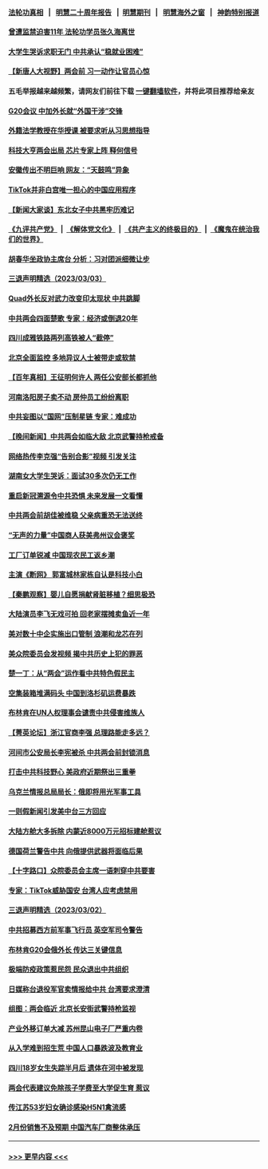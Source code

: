 #### [法轮功真相](https://github.com/gfw-breaker/truth/blob/master/README.md?t=0) &nbsp;&nbsp;|&nbsp;&nbsp; [明慧二十周年报告](https://github.com/gfw-breaker/mh-reports/blob/master/README.md?t=0) &nbsp;&nbsp;|&nbsp;&nbsp;[明慧期刊](https://github.com/gfw-breaker/mh-qikan) &nbsp;&nbsp;|&nbsp;&nbsp; [明慧海外之窗](https://github.com/gfw-breaker/mh-news/blob/master/README.md?t=0) &nbsp;&nbsp;|&nbsp;&nbsp; [神韵特别报道](https://github.com/gfw-breaker/mh-news/blob/master/shenyun.md?t=0)
#### [曾遭监禁迫害11年 法轮功学员张久海离世](../pages/nsc413/n13941569.md?t=03040643) 
#### [大学生哭诉求职无门 中共承认“稳就业困难”](../pages/nsc413/n13942260.md?t=03040643) 
#### [【新唐人大视野】两会前 习一动作让官员心惊](../pages/nsc413/n13942364.md?t=03040643) 
#### 五毛举报越来越频繁，请网友们前往下载 [一键翻墙软件](https://github.com/gfw-breaker/ssr-accounts)，并将此项目推荐给亲友
#### [G20会议 中加外长就“外国干涉”交锋](../pages/nsc413/n13942524.md?t=03040643) 
#### [外籍法学教授在华授课 被要求听从习思想指导](../pages/nsc413/n13942554.md?t=03040643) 
#### [科技大亨两会出局 芯片专家上阵 释何信号](../pages/nsc413/n13942518.md?t=03040643) 
#### [安徽传出不明巨响 网友：“天鼓鸣”异象](../pages/nsc413/n13942373.md?t=03040643) 
#### [TikTok并非白宫唯一担心的中国应用程序](../pages/nsc413/n13942494.md?t=03040643) 
#### [【新闻大家谈】东北女子中共黑牢历难记](../pages/nsc413/n13942450.md?t=03040643) 
#### [《九评共产党》](https://github.com/begood0513/9ping.md/blob/master/README.md) &nbsp;|&nbsp; [《解体党文化》](../../../../jtdwh.md/blob/master/README.md)  &nbsp;|&nbsp; [《共产主义的终极目的》](../../../../gczydzjmd.md/blob/master/README.md) &nbsp;|&nbsp; [《魔鬼在统治我们的世界》](../../../../mgztzwmdsj.md/blob/master/README.md) 
#### [胡春华坐政协主席台 分析：习对团派细微让步](../pages/nsc413/n13942492.md?t=03040643) 
#### [三退声明精选（2023/03/03）](../pages/nsc413/n13942508.md?t=03040643) 
#### [Quad外长反对武力改变印太现状 中共跳脚](../pages/nsc413/n13942426.md?t=03040643) 
#### [中共两会四面楚歌 专家：经济或倒退20年](../pages/nsc413/n13942270.md?t=03040643) 
#### [四川成雅铁路两列高铁被人“截停”](../pages/nsc413/n13942286.md?t=03040643) 
#### [北京全面监控 多地异议人士被带走或软禁](../pages/nsc413/n13942323.md?t=03040643) 
#### [【百年真相】王征明何许人 两任公安部长都抓他](../pages/nsc413/n13939610.md?t=03040643) 
#### [河南洛阳房子卖不动 房仲员工纷纷离职](../pages/nsc413/n13942000.md?t=03040643) 
#### [中共妄图以“国网”压制星链 专家：难成功](../pages/nsc413/n13942178.md?t=03040643) 
#### [【晚间新闻】中共两会如临大敌 北京武警持枪戒备](../pages/nsc413/n13942250.md?t=03040643) 
#### [网络热传李克强“告别合影”视频 引发关注](../pages/nsc413/n13942196.md?t=03040643) 
#### [湖南女大学生哭诉：面试30多次仍无工作](../pages/nsc413/n13942188.md?t=03040643) 
#### [重启新冠溯源令中共恐惧 未来发展一文看懂](../pages/nsc413/n13941816.md?t=03040643) 
#### [中共两会前胡佳被维稳 父亲病重恐无法送终](../pages/nsc413/n13941966.md?t=03040643) 
#### [“无声的力量”中国商人获美弗州议会褒奖](../pages/nsc413/n13941208.md?t=03040643) 
#### [工厂订单锐减 中国现农民工返乡潮](../pages/nsc413/n13941947.md?t=03040643) 
#### [主演《断网》 郭富城林家栋自认是科技小白](../pages/nsc413/n13941933.md?t=03040643) 
#### [【秦鹏观察】婴儿自愿捐献肾脏移植？细思极恐](../pages/nsc413/n13941864.md?t=03040643) 
#### [大陆演员李飞无戏可拍 回老家摆摊卖鱼近一年](../pages/nsc413/n13941820.md?t=03040643) 
#### [美对数十中企实施出口管制 浪潮和龙芯在列](../pages/nsc413/n13941870.md?t=03040643) 
#### [美众院委员会发视频 揭中共历史上犯的罪恶](../pages/nsc413/n13941865.md?t=03040643) 
#### [楚一丁：从“两会”运作看中共特色假民主](../pages/nsc413/n13941852.md?t=03040643) 
#### [空集装箱堆满码头 中国到洛杉矶运费暴跌](../pages/nsc413/n13941766.md?t=03040643) 
#### [布林肯在UN人权理事会谴责中共侵害维族人](../pages/nsc413/n13941841.md?t=03040643) 
#### [【菁英论坛】浙江官商李强 总理路能走多远？](../pages/nsc413/n13941788.md?t=03040643) 
#### [河间市公安局长李宪被杀 中共两会前封锁消息](../pages/nsc413/n13941826.md?t=03040643) 
#### [打击中共科技野心 美政府近期祭出三重拳](../pages/nsc413/n13941825.md?t=03040643) 
#### [乌克兰情报总局局长：俄即将用光军事工具](../pages/nsc413/n13941772.md?t=03040643) 
#### [一则假新闻引发美中台三方回应](../pages/nsc413/n13941364.md?t=03040643) 
#### [大陆方舱大多拆除 内蒙近8000万元招标建舱惹议](../pages/nsc413/n13941701.md?t=03040643) 
#### [德国荷兰警告中共 向俄提供武器将面临后果](../pages/nsc413/n13941712.md?t=03040643) 
#### [【十字路口】众院委员会主席一语刺穿中共要害](../pages/nsc413/n13941632.md?t=03040643) 
#### [专家：TikTok威胁国安 台湾人应考虑禁用](../pages/nsc413/n13911928.md?t=03040643) 
#### [三退声明精选（2023/03/02）](../pages/nsc413/n13941735.md?t=03040643) 
#### [中共招募西方前军事飞行员 英空军司令警告](../pages/nsc413/n13941594.md?t=03040643) 
#### [布林肯G20会俄外长 传达三关键信息](../pages/nsc413/n13941678.md?t=03040643) 
#### [极端防疫政策惹民怨 民众退出中共组织](../pages/nsc413/n13940826.md?t=03040643) 
#### [日媒称台退役军官卖情报给中共 台湾要求澄清](../pages/nsc413/n13941384.md?t=03040643) 
#### [组图：两会临近 北京长安街武警持枪监视](../pages/nsc413/n13941483.md?t=03040643) 
#### [产业外移订单大减 苏州昆山电子厂严重内卷](../pages/nsc413/n13941502.md?t=03040643) 
#### [从入学难到招生荒 中国人口暴跌波及教育业](../pages/nsc413/n13941408.md?t=03040643) 
#### [四川18岁女生失踪半月后 遗体在河中被发现](../pages/nsc413/n13941453.md?t=03040643) 
#### [两会代表建议免除孩子学费至大学促生育 惹议](../pages/nsc413/n13941424.md?t=03040643) 
#### [传江苏53岁妇女确诊感染H5N1禽流感](../pages/nsc413/n13941380.md?t=03040643) 
#### [2月份销售不及预期 中国汽车厂商整体承压](../pages/nsc413/n13941337.md?t=03040643) 

----
#### [ >>> 更早内容 <<< ](../indexes/nsc413-earlier.md)
